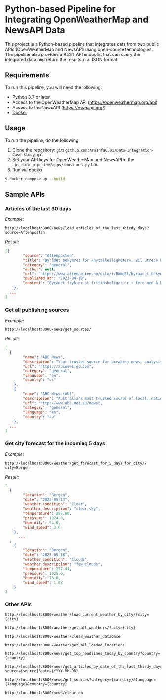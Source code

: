 # Python-based Pipeline for Integrating OpenWeatherMap and NewsAPI Data

This project is a Python-based pipeline that integrates data from two public APIs (OpenWeatherMap and NewsAPI) using open-source technologies. The pipeline also provides a REST API endpoint that can query the integrated data and return the results in a JSON format.

## Requirements

To run this pipeline, you will need the following:

- Python 3.7 or later
- Access to the OpenWeatherMap API (https://openweathermap.org/api)
- Access to the NewsAPI (https://newsapi.org/)
- [Docker](https://docs.docker.com/get-docker/)

## Usage

To run the pipeline, do the following:

1. Clone the repository: `git@github.com:Arashfa0301/Data-Integration-Case-Study.git`
2. Set your API keys for OpenWeatherMap and NewsAPI in the `api_data_pipeline/apps/constants.py` file.
3. Run via docker

```bash
$ docker compose up --build
```

## Sample APIs

### Articles of the last 30 days

_Example:_

```shell
http://localhost:8000/news/load_articles_of_the_last_thirdy_days?source=Aftenposten
```

_Result:_

```json
[{
		"source": "Aftenposten",
		"title": "Byrådet bekymret for «hytteleiligheter». Vil utrede boplikt i Oslo.",
		"category": "general",
		"author": null,
		"url": "https://www.aftenposten.no/oslo/i/BWmgEl/byraadet-bekymret-for-hytteleiligheter-vil-utrede-boplikt-i-oslo",
		"published_at": "2023-04-18",
		"content": "Byrådet frykter at fritidsboliger er i ferd med å bli et problem for boligmarkedet i Oslo. Nå åpner de for å innføre boplikt i hovedstaden.\r\nHytte i byen? Det vil stadig flere ha, ifølge meglere. Byr… [+4444 chars]"
	},
  ...
]
```

### Get all publishing sources

_Example:_

```shell
http://localhost:8000/news/get_sources/
```

_Result:_

```json
[
  {
		"name": "ABC News",
		"description": "Your trusted source for breaking news, analysis, exclusive interviews, headlines, and videos at ABCNews.com.",
		"url": "https://abcnews.go.com",
		"category": "general",
		"language": "en",
		"country": "us"
	},
	{
		"name": "ABC News (AU)",
		"description": "Australia's most trusted source of local, national and world news. Comprehensive, independent, in-depth analysis, the latest business, sport, weather and more.",
		"url": "http://www.abc.net.au/news",
		"category": "general",
		"language": "en",
		"country": "au"
	},
  ...
]
```

### Get city forecast for the incoming 5 days

_Example:_

```shell
http://localhost:8000/weather/get_forecast_for_5_days_for_city/?city=Bergen
```

_Result:_

```json
[
  {
		"location": "Bergen",
		"date": "2023-05-13",
		"weather_condition": "Clear",
		"weather_description": "clear sky",
		"temperature": 282.66,
		"pressure": 1024.0,
		"humidity": 94.0,
		"wind_speed": 3.6
	},
      ...
  ,
	{
		"location": "Bergen",
		"date": "2023-05-18",
		"weather_condition": "Clouds",
		"weather_description": "few clouds",
		"temperature": 277.41,
		"pressure": 1025.0,
		"humidity": 76.0,
		"wind_speed": 1.68
	}
]
```

### Other APIs

```shell
http://localhost:8000/weather/load_current_weather_by_city/?city={city}
```

```shell
http://localhost:8000/weather/get_all_weathers/?city={city}
```

```shell
http://localhost:8000/weather/clear_weather_database
```

```shell
http://localhost:8000/weather/get_all_loaded_locations
```

```shell
http://localhost:8000/news/get_top_headlines_today_by_country?country={country}
```

```shell
http://localhost:8000/news/get_articles_by_date_of_the_last_thirdy_days?source={source}&date={YYYY-MM-DD}
```

```shell
http://localhost:8000/news/get_sources?category={category}&language={language}&country={country}
```

```shell
http://localhost:8000/news/clear_db
```

